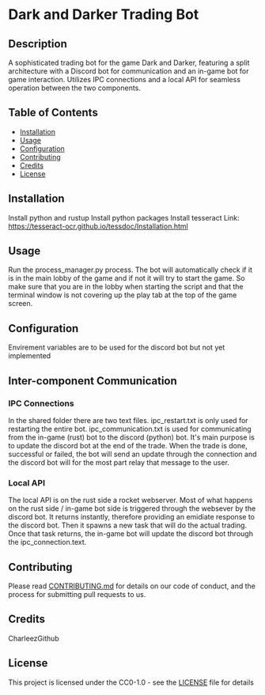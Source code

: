 # Dark and Darker Trading Bot

## Description
A sophisticated trading bot for the game Dark and Darker, featuring a split architecture with a Discord bot for communication and an in-game bot for game interaction. Utilizes IPC connections and a local API for seamless operation between the two components.

## Table of Contents
- [Installation](#installation)
- [Usage](#usage)
- [Configuration](#configuration)
- [Contributing](#contributing)
- [Credits](#credits)
- [License](#license)

## Installation
Install python and rustup
Install python packages
Install tesseract
Link: https://tesseract-ocr.github.io/tessdoc/Installation.html


## Usage
Run the process_manager.py process.
The bot will automatically check if it is in the main lobby of the game and if not it will try to start the game.
So make sure that you are in the lobby when starting the script and that the terminal window is not covering up the play tab at the top of the game screen.

## Configuration
Envirement variables are to be used for the discord bot but not yet implemented

## Inter-component Communication
### IPC Connections
In the shared folder there are two text files. ipc_restart.txt is only used for restarting the entire bot.
ipc_communication.txt is used for communicating from the in-game (rust) bot to the discord (python) bot.
It's main purpose is to update the discord bot at the end of the trade. When the trade is done, successful or failed, the bot will send an update through the connection and the discord bot will for the most part relay that message to the user.

### Local API
The local API is on the rust side a rocket webserver. Most of what happens on the rust side / in-game bot side is triggered through the websever by the discord bot.
It returns instantly, therefore providing an emidiate response to the discord bot.
Then it spawns a new task that will do the actual trading. Once that task returns, the in-game bot will update the discord bot through the ipc_connection.text.

## Contributing
Please read [CONTRIBUTING.md](#) for details on our code of conduct, and the process for submitting pull requests to us.

## Credits
CharleezGithub

## License
This project is licensed under the CC0-1.0 - see the [LICENSE](LICENSE) file for details
